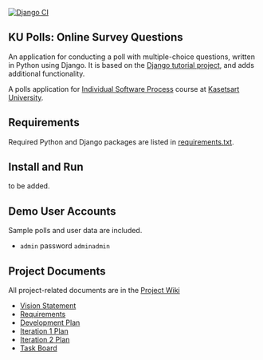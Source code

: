 [![Django CI](https://github.com/thorungb/ku-polls/actions/workflows/django-app.yml/badge.svg?branch=main)](https://github.com/thorungb/ku-polls/actions/workflows/django-app.yml)
## KU Polls: Online Survey Questions
An application for conducting a poll with multiple-choice questions, written in Python using Django. It is based on the [Django tutorial project](https://docs.djangoproject.com/en/4.1/intro/tutorial01/), and adds additional functionality.

A polls application for [Individual Software Process](https://cpske.github.io/ISP) course at [Kasetsart University](https://ku.ac.th).

## Requirements

Required Python and Django packages are listed in [requirements.txt](./requirements.txt). 

## Install and Run

to be added.

## Demo User Accounts

Sample polls and user data are included. 

* `admin` password `adminadmin`

## Project Documents

All project-related documents are in the [Project Wiki](https://github.com/thorungb/ku-polls/wiki)

- [Vision Statement](https://github.com/thorungb/ku-polls/wiki/Vision-Statement)
- [Requirements](https://github.com/thorungb/ku-polls/wiki/Requirements)
- [Development Plan](https://github.com/thorungb/ku-polls/wiki/Development-Plan)
- [Iteration 1 Plan](https://github.com/thorungb/ku-polls/wiki/Iteration-1-Plan)
- [Iteration 2 Plan](https://github.com/thorungb/ku-polls/wiki/Iteration-2-Plan)
- [Task Board](https://github.com/users/thorungb/projects/6)
